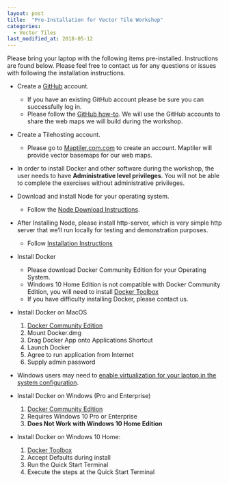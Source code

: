 ```yaml
---
layout: post
title:  "Pre-Installation for Vector Tile Workshop"
categories:
  - Vector Tiles
last_modified_at: 2018-05-12
---
```


Please bring your laptop with the following items pre-installed. Instructions  are found below. Please feel free to contact us for any questions or issues with following the installation instructions.
<!--more-->

+ Create a [GitHub](https://github.com) account.
    + If you have an existing GitHub account please be sure you can successfully log in.
    + Please follow the [GitHub how-to](https://services.github.com/on-demand/intro-to-github/create-github-account). We will use the GitHub accounts to share the web maps we will build during the workshop.

+ Create a Tilehosting account.
    + Please go to [Maptiler.com.com](http://www.maptiler.com/cloud/) to create an account. Maptiler will provide vector basemaps for our web maps.

+ In order to install Docker and other software during the workshop, the user needs to have **Administrative level privileges**. You will not be able to complete the exercises without administrative privileges.

+ Download and install Node for your operating system.
    + Follow the [Node Download Instructions](https://nodejs.org/en/download/).

+ After Installing Node, please install http-server, which is very simple http server that we’ll run locally for testing and demonstration purposes.
    + Follow [Installation Instructions](https://www.npmjs.com/package/http-server)

+ Install Docker
    + Please download Docker Community Edition for your Operating System.
    + Windows 10 Home Edition is not compatible with Docker Community Edition, you will need to install [Docker Toolbox](https://docs.docker.com/toolbox/toolbox_install_windows/)
    + If you have difficulty installing Docker, please contact us.

+ Install Docker on MacOS
    1. [Docker Community Edition](https://store.docker.com/editions/community/docker-ce-desktop-mac)
    2. Mount Docker.dmg
    3. Drag Docker App onto Applications Shortcut
    4. Launch Docker
    5. Agree to run application from Internet
    6. Supply admin password

+ Windows users may need to [enable virtualization for your laptop in the system configuration](https://www.howtogeek.com/213795/how-to-enable-intel-vt-x-in-your-computers-bios-or-uefi-firmware/).

+ Install Docker on Windows (Pro and Enterprise)
    1. [Docker Community Edition](https://docs.docker.com/docker-for-windows/install/#download-docker-for-windows)
    2. Requires Windows 10 Pro or Enterprise
    3. **Does Not Work with Windows 10 Home Edition**

+ Install Docker on Windows 10 Home:
    1. [Docker Toolbox](https://docs.docker.com/toolbox/toolbox_install_windows/)
    2. Accept Defaults during install
    3. Run the Quick Start Terminal
    4. Execute the steps at the Quick Start Terminal
